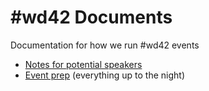 # #wd42 Documents
Documentation for how we run #wd42 events

- [Notes for potential speakers](POTENTIAL_SPEAKERS.md)
- [Event prep](EVENT_PREP.md) (everything up to the night)
